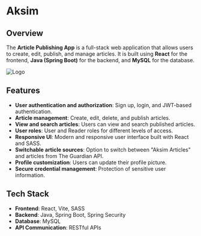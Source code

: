 # Aksim

## Overview

The **Article Publishing App** is a full-stack web application that allows users to create, edit, publish, and manage articles. It is built using **React** for the frontend, **Java (Spring Boot)** for the backend, and **MySQL** for the database.

![Logo](https://res.cloudinary.com/dv1p5rdbi/image/upload/v1738524367/jb8g9tsnkcgfgjlr6bwx.png)

## Features

- **User authentication and authorization**: Sign up, login, and JWT-based authentication.
- **Article management**: Create, edit, delete, and publish articles.
- **View and search articles**: Users can view and search published articles.
- **User roles**: User and Reader roles for different levels of access.
- **Responsive UI**: Modern and responsive user interface built with React and SASS.
- **Switchable article sources**: Option to switch between "Aksim Articles" and articles from The Guardian API.
- **Profile customization**: Users can update their profile picture.
- **Secure credential management**: Protection of sensitive user information.

## Tech Stack

- **Frontend**: React, Vite, SASS
- **Backend**: Java, Spring Boot, Spring Security
- **Database**: MySQL
- **API Communication**: RESTful APIs

